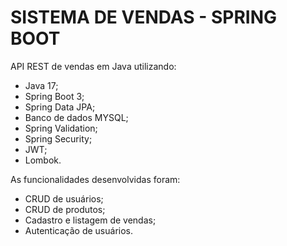 # SISTEMA DE VENDAS - SPRING BOOT

API REST de vendas em Java utilizando:
- Java 17;
- Spring Boot 3;
- Spring Data JPA;
- Banco de dados MYSQL;
- Spring Validation;
- Spring Security;
- JWT;
- Lombok.

As funcionalidades desenvolvidas foram:
- CRUD de usuários;
- CRUD de produtos;
- Cadastro e listagem de vendas;
- Autenticação de usuários.
